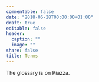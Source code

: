 ```yaml
---
commentable: false
date: "2018-06-28T00:00:00+01:00"
draft: true
editable: false
header:
  caption: ""
  image: ""
share: false
title: Terms
---
```


The glossary is on Piazza.